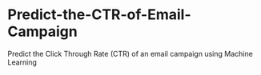 # Predict-the-CTR-of-Email-Campaign
Predict the Click Through Rate (CTR) of an email campaign using Machine Learning
